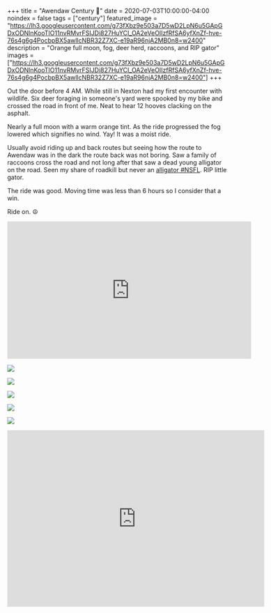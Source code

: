 +++
title =  "Awendaw Century 💯"
date = 2020-07-03T10:00:00-04:00
noindex = false
tags = ["century"]
featured_image = "https://lh3.googleusercontent.com/g73fXbz9e503a7D5wD2LpN6u5GApGDxODNlnKooTIO11nvRMvrFSIJDi827HuYCI_OA2eVeOIIzfRfSA6yfXnZf-hve-76s4g6g4PocbpBX5awllcNBR32Z7XC-e19aR96njA2MB0n8=w2400"
description = "Orange full moon, fog, deer herd, raccoons, and RIP gator"
images = ["https://lh3.googleusercontent.com/g73fXbz9e503a7D5wD2LpN6u5GApGDxODNlnKooTIO11nvRMvrFSIJDi827HuYCI_OA2eVeOIIzfRfSA6yfXnZf-hve-76s4g6g4PocbpBX5awllcNBR32Z7XC-e19aR96njA2MB0n8=w2400"]
+++

Out the door before 4 AM. While still in Nexton had my first encounter with wildlife. Six deer foraging in someone's yard were spooked by my bike and crossed the road in front of me. Neat to hear 12 hooves clacking on the asphalt.

Nearly a full moon with a warm orange tint. As the ride progressed the fog lowered which signifies no wind. Yay! It was a moist ride.

Usually avoid riding up and back routes but seeing how the route to Awendaw was in the dark the route back was not boring. Saw a family of raccoons cross the road and not long after that saw a dead young alligator on the road. Seen my share of roadkill but never an <a href='https://lh3.googleusercontent.com/eB0YKkuQLYs_JZaFxjSnTXJK-mxx3BPhAzWWV5DbuUqBSmlGJwFzHS3HxF8kBgrVQ-vKHffyZMUo79nYRVonYsTqu1znCz37PSORh77517bXHa8Tx1sxJAo30gZqQ38EQxR_mZJKQrw=w2400' title='Caution. Roadkill. Not safe for life #NSFL'>alligator #NSFL</a>. RIP little gator.

The ride was good. Moving time was less than 6 hours so I consider that a win.

Ride on. ☮

<iframe width="560" height="315" src="https://www.youtube.com/embed/DfZIf3I7lUc" frameborder="0" allow="accelerometer; autoplay; encrypted-media; gyroscope; picture-in-picture" allowfullscreen></iframe>

<a href='https://lh3.googleusercontent.com/g73fXbz9e503a7D5wD2LpN6u5GApGDxODNlnKooTIO11nvRMvrFSIJDi827HuYCI_OA2eVeOIIzfRfSA6yfXnZf-hve-76s4g6g4PocbpBX5awllcNBR32Z7XC-e19aR96njA2MB0n8=w2400'><img src='https://lh3.googleusercontent.com/g73fXbz9e503a7D5wD2LpN6u5GApGDxODNlnKooTIO11nvRMvrFSIJDi827HuYCI_OA2eVeOIIzfRfSA6yfXnZf-hve-76s4g6g4PocbpBX5awllcNBR32Z7XC-e19aR96njA2MB0n8=w2400'></a>

<a href='https://lh3.googleusercontent.com/p_uGCYSCOVJoFkea5yaai3rmqfPpOBVeacd3VnAK-LCakB9_dMtbvyH4kQLuNNpEZax_sgtrws5SRpLkitpmVKcs6A1CNOyH5OLzgzN7SEtdcArArZcM2AooimSZl2j9NS17679RhjM=w2400'><img src='https://lh3.googleusercontent.com/p_uGCYSCOVJoFkea5yaai3rmqfPpOBVeacd3VnAK-LCakB9_dMtbvyH4kQLuNNpEZax_sgtrws5SRpLkitpmVKcs6A1CNOyH5OLzgzN7SEtdcArArZcM2AooimSZl2j9NS17679RhjM=w2400'></a>

<a href='https://lh3.googleusercontent.com/KfU-ccrS80rbmmThEgFzG_CzEFg3AUjGz5mek3ESPGMCpIwCrpPgOhZGdRqsXaXoslXn_3OuqReCnZWF0fq-LIQKbXV1TbiDhF8PHRjQFJdCIKDuyNY74yOpVE9PqVAKUjXp7DFRdKs=w2400'><img src='https://lh3.googleusercontent.com/KfU-ccrS80rbmmThEgFzG_CzEFg3AUjGz5mek3ESPGMCpIwCrpPgOhZGdRqsXaXoslXn_3OuqReCnZWF0fq-LIQKbXV1TbiDhF8PHRjQFJdCIKDuyNY74yOpVE9PqVAKUjXp7DFRdKs=w2400'></a>

<a href='https://lh3.googleusercontent.com/iJ60f1DCho8_SbaJk3XQ09f4TnpO6lIxFkCvx-1wwPw7H2PRTx1aZfhBLiFbAvKObTATeyRPvU3LGDbezWGjK-SUXVpK2p4_2yl7tC9SFRUJ0iHCGanTdlFxFs27PgE58YkfRh4JxOI=w2400'><img src='https://lh3.googleusercontent.com/iJ60f1DCho8_SbaJk3XQ09f4TnpO6lIxFkCvx-1wwPw7H2PRTx1aZfhBLiFbAvKObTATeyRPvU3LGDbezWGjK-SUXVpK2p4_2yl7tC9SFRUJ0iHCGanTdlFxFs27PgE58YkfRh4JxOI=w2400'></a>

<a href='https://lh3.googleusercontent.com/wnZFWm9kHplwIKmon_KXu9IpBIeajCYourbjIO6vahkg-YyLfmG8whKpGUjPTCr-Rh8ykjXwv-qCCrkRqrihdoTv5cGbQ7Ay_tcCcYakoGd5WbphaZ4sB_uDUY-BPCDaa-JjYnEJEfs=w2400'><img src='https://lh3.googleusercontent.com/wnZFWm9kHplwIKmon_KXu9IpBIeajCYourbjIO6vahkg-YyLfmG8whKpGUjPTCr-Rh8ykjXwv-qCCrkRqrihdoTv5cGbQ7Ay_tcCcYakoGd5WbphaZ4sB_uDUY-BPCDaa-JjYnEJEfs=w2400'></a>

<iframe height='405' width='590' frameborder='0' allowtransparency='true' scrolling='no' src='https://www.strava.com/activities/3707320998/embed/5b94d261f400f22d53663c83566f16ba7c26b035'></iframe>
